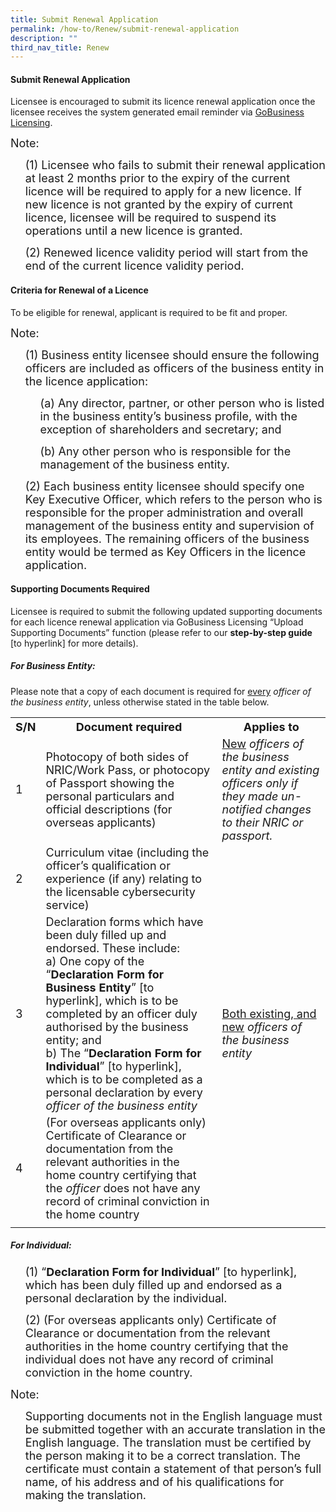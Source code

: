 ```yaml
---
title: Submit Renewal Application
permalink: /how-to/Renew/submit-renewal-application
description: ""
third_nav_title: Renew
---
```

#### Submit Renewal Application
Licensee is encouraged to submit its licence renewal application once the licensee receives the system generated email reminder via [GoBusiness Licensing](https://licence1.business.gov.sg/feportal/web/frontier/home).

<font size="4.5">Note:</font>
<ul><font size="4.5">(1)  Licensee who fails to submit their renewal application at least 2 months prior to the expiry of the current licence will be required to apply for a new licence. If new licence is not granted by the expiry of current licence, licensee will be required to suspend its operations until a new licence is granted.</font></ul>
<ul><font size="4.5">(2) Renewed licence validity period will start from the end of the current licence validity period.</font></ul>

#### Criteria for Renewal of a Licence 
To be eligible for renewal, applicant is required to be fit and proper. 

<font size="4.5">Note:</font>
	
<ul><font size="4.5">(1) Business entity licensee should ensure the following officers are included as officers of the business entity in the licence application:</font></ul>
<ul><ul><font size="4.5">(a) Any director, partner, or other person who is listed in the business entity’s business profile, with the exception of shareholders and secretary; and</font></ul>
	<ul><font size="4.5">(b) Any other person who is responsible for the management of the business entity.</font></ul></ul>
<ul><font size="4.5">(2) Each business entity licensee should specify one Key Executive Officer, which refers to the person who is responsible for the proper administration and overall management of the business entity and supervision of its employees. The remaining officers of the business entity would be termed as Key Officers in the licence application.</font></ul>

#### Supporting Documents Required
Licensee is required to submit the following updated supporting documents for each licence renewal application via GoBusiness Licensing “Upload Supporting Documents” function (please refer to our <b>step-by-step guide</b> [to hyperlink] for more details).

##### For Business Entity:

Please note that a copy of each document is required for <u>every</u> <i>officer of the business entity</i>, unless otherwise stated in the table below.
 
<table>
<tbody><tr>
	<th><b><font size="4.5">S/N</font></b></th>
	<th><b><font size="4.5">Document required</font></b></th>
	<th><b><font size="4.5">Applies to</font></b></th>
</tr>
<tr>
	<td><font size="4.5">1</font></td>
<td><font size="4.5">Photocopy of both sides of NRIC/Work Pass, or photocopy of Passport showing the personal particulars and official descriptions (for overseas applicants)</font></td>
<td><font size="4.5"><u>New</u> <i>officers of the business entity and existing officers only if they made un-notified changes to their NRIC or passport.</i></font></td>
</tr>
<tr>
<td><font size="4.5">2</font></td>
<td><font size="4.5">Curriculum vitae (including the officer’s qualification or experience (if any) relating to the licensable cybersecurity service)</font></td>
	<td rowspan="3"><font size="4.5"><u>Both existing, and new</u> <i>officers of the business entity</i></font></td>
</tr>
<tr>
	<td><font size="4.5">3</font></td>
<td><font size="4.5">Declaration forms which have been duly filled up and endorsed. These include:<br>
	a)	One copy of the “<b>Declaration Form for Business Entity</b>” [to hyperlink], which is to be completed by an officer duly authorised by the business entity; and<br>
	b)	The “<b>Declaration Form for Individual</b>” [to hyperlink], which is to be completed as a personal declaration by every <i>officer of the business entity</i></font>
</td>
</tr>
<tr>
<td><font size="4.5">4</font></td>
<td><font size="4.5">(For overseas applicants only) Certificate of Clearance or documentation from the relevant authorities in the home country certifying that the <i>officer</i> does not have any record of criminal conviction in the home country</font></td>
</tr>
<tr>
<td></td>
<td></td>
<td></td></tr>
</tbody>
</table>

 ##### For Individual:
 <ul><font size="4.5">(1)	“<b>Declaration Form for Individual</b>” [to hyperlink], which has been duly filled up and endorsed as a personal declaration by the individual.</font><br></ul>
<ul><font size="4.5">(2)	(For overseas applicants only) Certificate of Clearance or documentation from the relevant authorities in the home country certifying that the individual does not have any record of criminal conviction in the home country.</font></ul>

 <font size="4.5">Note:</font>
 <ul><font size="4.5">Supporting documents not in the English language must be submitted together with an accurate translation in the English language. The translation must be certified by the person making it to be a correct translation. The certificate must contain a statement of that person’s full name, of his address and of his qualifications for making the translation.</font></ul>